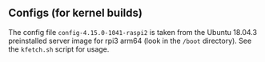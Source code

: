 ## Configs (for kernel builds)

The config file `config-4.15.0-1041-raspi2` is taken from the Ubuntu 18.04.3 preinstalled server image for rpi3 arm64 (look in the `/boot` directory). See the `kfetch.sh` script for usage.